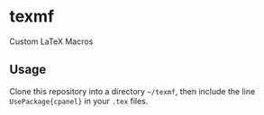 texmf
=====

Custom LaTeX Macros

Usage
-----

Clone this repository into a directory `~/texmf`, then include the line `UsePackage{cpanel}` in your `.tex` files.